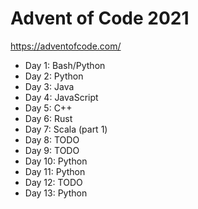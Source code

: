# Advent of Code 2021



https://adventofcode.com/


* Day 1: Bash/Python
* Day 2: Python
* Day 3: Java
* Day 4: JavaScript
* Day 5: C++
* Day 6: Rust
* Day 7: Scala (part 1)
* Day 8: TODO
* Day 9: TODO
* Day 10: Python
* Day 11: Python
* Day 12: TODO
* Day 13: Python
